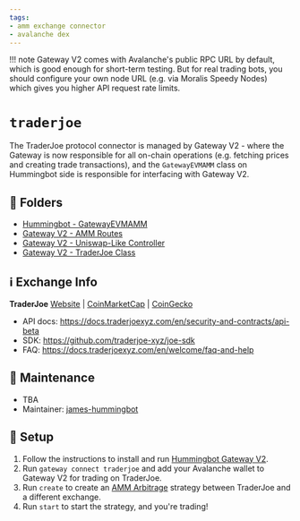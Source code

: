 ```yaml
---
tags:
- amm exchange connector
- avalanche dex
---
```


!!! note
    Gateway V2 comes with Avalanche's public RPC URL by default, which is good enough for short-term testing. But for real trading bots, you should configure your own node URL (e.g. via Moralis Speedy Nodes) which gives you higher API request rate limits.


# `traderjoe`

The TraderJoe protocol connector is managed by Gateway V2 - where the Gateway is now responsible for all on-chain operations (e.g. fetching prices and creating trade transactions), and the `GatewayEVMAMM` class on Hummingbot side is responsible for interfacing with Gateway V2.

## 📁 Folders

* [Hummingbot - GatewayEVMAMM](https://github.com/CoinAlpha/hummingbot/blob/feat/gateway-v2/hummingbot/strategy/amm_arb/amm_arb.py)
* [Gateway V2 - AMM Routes](https://github.com/CoinAlpha/hummingbot/blob/feat/gateway-v2/gateway/src/amm/amm.routes.ts)
* [Gateway V2 - Uniswap-Like Controller](https://github.com/CoinAlpha/hummingbot/blob/feat/gateway-v2/gateway/src/connectors/uniswap/uniswap.controllers.ts)
* [Gateway V2 - TraderJoe Class](https://github.com/CoinAlpha/hummingbot/blob/feat/gateway-v2/gateway/src/connectors/traderjoe/traderjoe.ts)

## ℹ️ Exchange Info

**TraderJoe**
[Website](https://traderjoexyz.com/trade/) | [CoinMarketCap](https://coinmarketcap.com/exchanges/traderjoe/) | [CoinGecko](https://www.coingecko.com/en/exchanges/traderjoe)

* API docs: https://docs.traderjoexyz.com/en/security-and-contracts/api-beta
* SDK: https://github.com/traderjoe-xyz/joe-sdk
* FAQ: https://docs.traderjoexyz.com/en/welcome/faq-and-help

## 👷 Maintenance

* TBA
* Maintainer: [james-hummingbot](https://github.com/james-hummingbot) 

## 🔑 Setup

1. Follow the instructions to install and run [Hummingbot Gateway V2](/gateway/).
2. Run `gateway connect traderjoe` and add your Avalanche wallet to Gateway V2 for trading on TraderJoe.
3. Run `create` to create an [AMM Arbitrage](/strategies/amm-arbitrage/) strategy between TraderJoe and a different exchange.
4. Run `start` to start the strategy, and you're trading!
